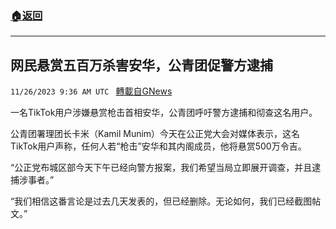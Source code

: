 ###  [:house:返回](README.md)
---


## 网民悬赏五百万杀害安华，公青团促警方逮捕
`11/26/2023 9:36 AM UTC ` [轉載自GNews](https://gnews.org/articles/2038694)

一名TikTok用户涉嫌悬赏枪击首相安华，公青团呼吁警方逮捕和彻查这名用户。

公青团署理团长卡米（Kamil Munim）今天在公正党大会对媒体表示，这名TikTok用户声称，任何人若“枪击”安华和其内阁成员，他将悬赏500万令吉。

“公正党布城区部今天下午已经向警方报案，我们希望当局立即展开调查，并且逮捕涉事者。”

“我们相信这番言论是过去几天发表的，但已经删除。无论如何，我们已经截图帖文。”
